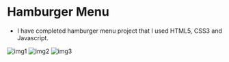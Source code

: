 # Hamburger Menu

- I have completed hamburger menu project that I used HTML5, CSS3 and Javascript.

![img1](https://user-images.githubusercontent.com/86846812/177989828-7154f674-9914-478a-ad97-034a4d24c031.png)
![img2](https://user-images.githubusercontent.com/86846812/177989834-00a01574-8fd6-40b4-a645-aedf8ae081a5.png)
![img3](https://user-images.githubusercontent.com/86846812/177989840-cdd0b279-d2b5-424c-a2c8-624e8530b267.png)
